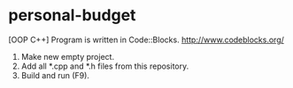 # personal-budget
[OOP C++]
Program is written in Code::Blocks.
http://www.codeblocks.org/

1. Make new empty project.
2. Add all *.cpp and *.h files from this repository.
3. Build and run (F9).
